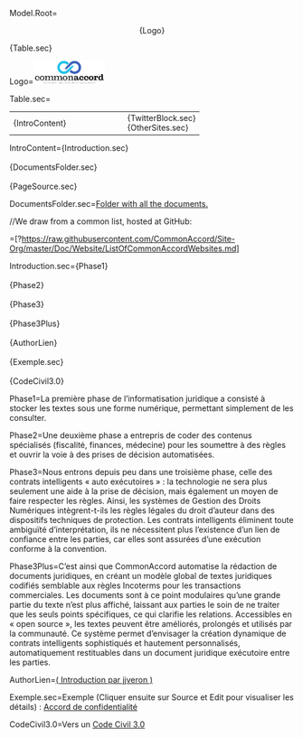 Model.Root=<p align="center">{Logo}</p>{Table.sec}

Logo=<img src="visual/cmacc-trans.png" style="width:25%" />

Table.sec=<table><tr><td width="60%">{IntroContent}</td><td valign="top">{TwitterBlock.sec}<br> {OtherSites.sec}</td></tr></table>

IntroContent={Introduction.sec}<br><br>{DocumentsFolder.sec}<br><br>{PageSource.sec}

DocumentsFolder.sec=<a href="index.php?action=list&file=/">Folder with all the documents.</a>

//We draw from a common list, hosted at GitHub:

=[?https://raw.githubusercontent.com/CommonAccord/Site-Org/master/Doc/Website/ListOfCommonAccordWebsites.md]

Introduction.sec={Phase1}<br><br>{Phase2}<br><br>{Phase3}<br><br>{Phase3Plus}<br><br>{AuthorLien}<br><br>{Exemple.sec}<br><br>{CodeCivil3.0}

Phase1=La première phase de l’informatisation juridique a consisté à stocker les textes sous une forme numérique, permettant simplement de les consulter.

Phase2=Une deuxième phase a entrepris de coder des contenus spécialisés (fiscalité, finances, médecine) pour les  soumettre à des règles et ouvrir la voie à des prises de décision automatisées.

Phase3=Nous entrons depuis peu dans une troisième phase, celle des contrats intelligents « auto exécutoires » : la technologie ne sera plus seulement une aide à la prise de décision, mais également un moyen de faire respecter les règles. Ainsi, les systèmes de Gestion des Droits Numériques intègrent-t-ils les règles légales du droit d’auteur dans des dispositifs techniques de protection. Les contrats intelligents éliminent toute ambiguïté d’interprétation, ils ne nécessitent plus l’existence d’un lien de confiance entre les parties, car elles sont assurées d’une exécution conforme à la convention.

Phase3Plus=C’est ainsi que CommonAccord automatise la rédaction de documents juridiques, en créant un modèle global de textes juridiques codifiés semblable aux règles Incoterms pour les transactions commerciales. Les documents sont à ce point modulaires qu’une grande partie du texte n’est plus affiché, laissant aux parties le soin de ne traiter que les seuls points spécifiques, ce qui clarifie les relations. Accessibles en « open source », les textes peuvent être améliorés, prolongés et utilisés par la communauté. Ce système permet d’envisager la création dynamique de contrats intelligents sophistiqués et hautement personnalisés, automatiquement restituables dans un document juridique exécutoire entre les parties.

AuthorLien=<a href="https://github.com/jjveron">(&nbsp;Introduction par jjveron&nbsp;)</a>

Exemple.sec=Exemple (Cliquer ensuite sur Source et Edit pour visualiser les détails) : <a href="http://www.commonaccord.org/index.php?action=doc&file=/FR/AdC/CNRS_AdC_Demo.md">Accord de confidentialité</a>

CodeCivil3.0=Vers un <a href="http://bitly.com/1DWGTxs">Code Civil 3.0</a>
